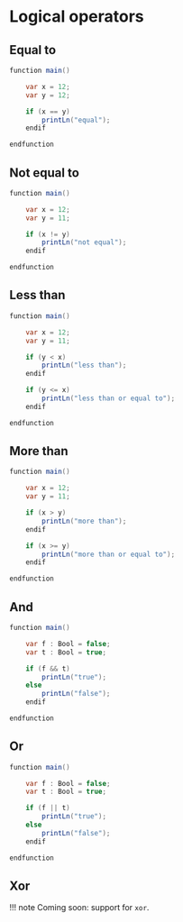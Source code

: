 <h1>Logical operators</h1>

## Equal to

``` java
function main()

	var x = 12;
	var y = 12;

	if (x == y)
	 	printLn("equal");
	endif

endfunction
```

## Not equal to

``` java
function main()

	var x = 12;
	var y = 11;

	if (x != y)
	 	printLn("not equal");
	endif

endfunction
```

## Less than

``` java
function main()

	var x = 12;
	var y = 11;

	if (y < x)
	 	printLn("less than");
	endif

	if (y <= x)
		printLn("less than or equal to");
	endif

endfunction
```

## More than

``` java
function main()

	var x = 12;
	var y = 11;

	if (x > y)
	 	printLn("more than");
	endif

	if (x >= y)
		printLn("more than or equal to");
	endif

endfunction
```

## And

``` java
function main()

	var f : Bool = false;
	var t : Bool = true;

	if (f && t)
	 	printLn("true");
	else
		printLn("false");
	endif

endfunction
``` 



## Or

``` java
function main()

	var f : Bool = false;
	var t : Bool = true;

	if (f || t)
	 	printLn("true");
	else
		printLn("false");
	endif

endfunction
```


## Xor

!!! note
	Coming soon: support for `xor`.